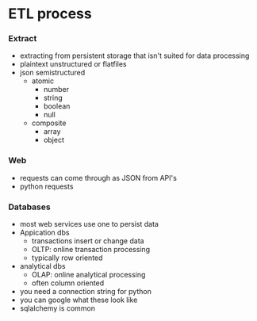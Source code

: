 # ETL process

### Extract
- extracting from persistent storage that isn't suited for data processing
- plaintext unstructured or flatfiles
- json semistructured
  - atomic
    - number
    - string
    - boolean
    - null
  - composite
    - array
    - object

### Web
- requests can come through as JSON from API's
- python requests

### Databases
- most web services use one to persist data
- Appication dbs
  - transactions insert or change data
  - OLTP: online transaction processing
  - typically row oriented
- analytical dbs
  - OLAP: online analytical processing
  - often column oriented
- you need a connection string for python
- you can google what these look like
- sqlalchemy is common
